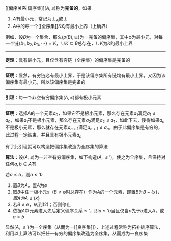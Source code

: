 [[偏序关系|偏序集]]$(A,\le)$称为**完备的**，如果
1. $A$有最小元，常记为$\perp_A$或$\perp$
2. $A$中的每一个[[全序集]]$K$均有最小上界（上确界）

例如，设$B$为一个集合，那么$(\rho(B),\subseteq)$为一完备的偏序集，其中$\emptyset$为最小元，对每一个链$\{b_1,b_2,b_3,\cdots\}=K$，$\cup K\subseteq B$总存在，$\cup K$为$K$的最小上界

---

**定理**：具有最小元，且仅含有穷链（全序集）的偏序集是完备的

---

**证明**：显然，有穷链必有最小上界，于是该偏序集所有链均有最小上界，又因为该偏序集有最小元，所以该偏序集是完备的

---

**引理**：每一个非空有穷偏序集$(A,\le)$都有极小元素

---

**证明**：选择$A$的一个元素$a_0$，如果它不是极小元素，那么存在元素$a_1$满足$a_1\le a_0$，如果$a_1$不是极小元素，那么存在元素$a_2$满足$a_2\le a_1$，如此下去，使得如果$a_n$不是极小元素，那么就存在元素$a_{n+1}$满足$a_{n+1}\le a_n$，由于此偏序集是有穷的，此过程一定结束，并且具有极小元素$a_n$

有了此引理就可以构造把偏序集改造为全序集的算法

**算法**：设$(A,\le)$为一非空有穷偏序集，如下构造$(A,\le')$，使之为全序集，且保持对任何$a,b\in A$有

若$a\le b$，则$a\le'b$
1. 置$B$为$A$，置$A$为$\emptyset$
2. 取$B$中任一极小元$x$（$B\ne\emptyset$时总存在）作为$A$的一个元素，即置$B$为$B-\{x\}，置A为A\cup\{x\}$
3. 若$B\ne\emptyset$，转到(2)；否则停止
4. 依据$A$中元素进入先后定义偏序关系$\le'$，即$a\le'b$当且仅当$a$先于$b$进入$A$，或$a=b$

显然$(A,\le')$为一全序集（从而为一[[良序集]]），上述过程常称为拓补排序算法，利用以上算法可以把任一有穷的偏序集改造为全序集，从而成为一良序集
